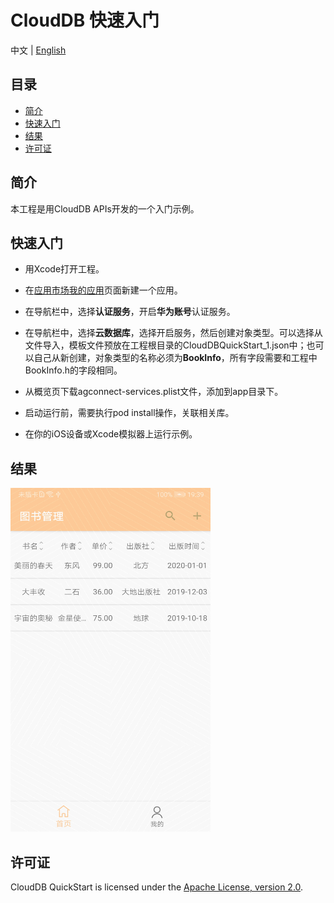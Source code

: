 # CloudDB 快速入门
中文 | [English](https://gitee.com/appgallery_connect/agc-ios-demos/tree/master/clouddb/README.md)

## 目录

- [简介](#简介)
- [快速入门](#快速入门)
- [结果](#结果)
- [许可证](#许可证)

## 简介
本工程是用CloudDB APIs开发的一个入门示例。

## 快速入门
- 用Xcode打开工程。

- 在[应用市场我的应用]( https://developer.huawei.com/consumer/cn/service/josp/agc/index.html#/myApp )页面新建一个应用。

- 在导航栏中，选择**认证服务**，开启**华为账号**认证服务。

- 在导航栏中，选择**云数据库**，选择开启服务，然后创建对象类型。可以选择从文件导入，模板文件预放在工程根目录的CloudDBQuickStart_1.json中；也可以自己从新创建，对象类型的名称必须为**BookInfo**，所有字段需要和工程中BookInfo.h的字段相同。

- 从概览页下载agconnect-services.plist文件，添加到app目录下。

- 启动运行前，需要执行pod install操作，关联相关库。

- 在你的iOS设备或Xcode模拟器上运行示例。

## 结果

<img src="./screenshot_zh.jpg" height="550" width="320" />

## 许可证

CloudDB QuickStart is licensed under the [Apache License, version 2.0](http://www.apache.org/licenses/LICENSE-2.0).
